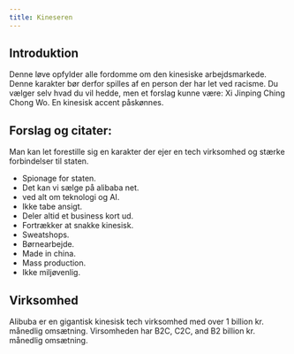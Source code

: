 ```yaml
---
title: Kineseren
---
```


## Introduktion
Denne løve opfylder alle fordomme om den kinesiske arbejdsmarkede. Denne karakter bør derfor spilles af en person der har let ved racisme.
Du vælger selv hvad du vil hedde, men et forslag kunne være: Xi Jinping Ching Chong Wo. En kinesisk accent påskønnes.




## Forslag og citater:

Man kan let forestille sig en karakter der ejer en tech virksomhed og stærke forbindelser til staten.

* Spionage for staten.
* Det kan vi sælge på alibaba net.
* ved alt om teknologi og AI.
* Ikke tabe ansigt.
* Deler altid et business kort ud.
* Fortrækker at snakke kinesisk.
* Sweatshops.
* Børnearbejde.
* Made in china.
* Mass production.
* Ikke miljøvenlig.


## Virksomhed
Alibuba er en gigantisk kinesisk tech virksomhed med over 1 billion kr. månedlig omsætning.
Virsomheden har B2C, C2C, and B2 billion kr. månedlig omsætning.
